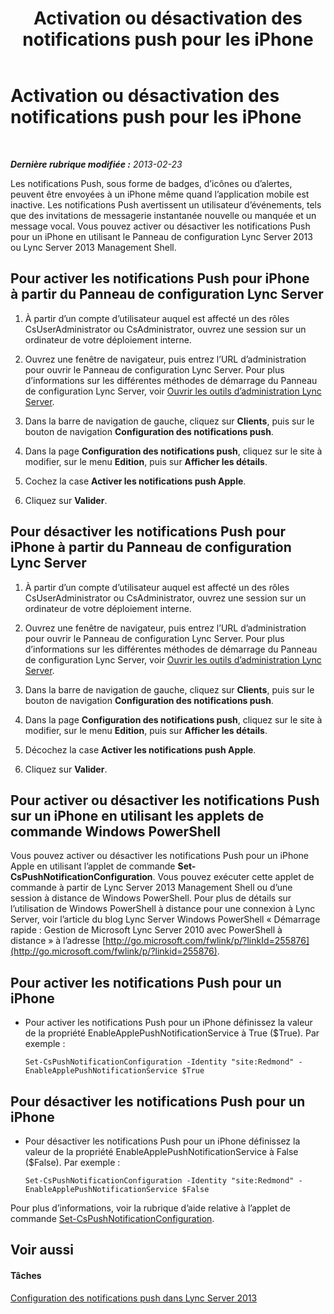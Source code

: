 ﻿---
title: Activation ou désactivation des notifications push pour les iPhone
TOCTitle: Activation ou désactivation des notifications push pour les iPhone
ms:assetid: 8bbf531a-807f-4a8f-814a-94bfed8f97ef
ms:mtpsurl: https://technet.microsoft.com/fr-fr/library/JJ688122(v=OCS.15)
ms:contentKeyID: 49891429
ms.date: 05/20/2016
mtps_version: v=OCS.15
ms.translationtype: HT
---

# Activation ou désactivation des notifications push pour les iPhone

 

_**Dernière rubrique modifiée :** 2013-02-23_

Les notifications Push, sous forme de badges, d’icônes ou d’alertes, peuvent être envoyées à un iPhone même quand l’application mobile est inactive. Les notifications Push avertissent un utilisateur d’événements, tels que des invitations de messagerie instantanée nouvelle ou manquée et un message vocal. Vous pouvez activer ou désactiver les notifications Push pour un iPhone en utilisant le Panneau de configuration Lync Server 2013 ou Lync Server 2013 Management Shell.

## Pour activer les notifications Push pour iPhone à partir du Panneau de configuration Lync Server

1.  À partir d’un compte d’utilisateur auquel est affecté un des rôles CsUserAdministrator ou CsAdministrator, ouvrez une session sur un ordinateur de votre déploiement interne.

2.  Ouvrez une fenêtre de navigateur, puis entrez l’URL d’administration pour ouvrir le Panneau de configuration Lync Server. Pour plus d’informations sur les différentes méthodes de démarrage du Panneau de configuration Lync Server, voir [Ouvrir les outils d’administration Lync Server](lync-server-2013-open-lync-server-administrative-tools.md).

3.  Dans la barre de navigation de gauche, cliquez sur **Clients**, puis sur le bouton de navigation **Configuration des notifications push**.

4.  Dans la page **Configuration des notifications push**, cliquez sur le site à modifier, sur le menu **Edition**, puis sur **Afficher les détails**.

5.  Cochez la case **Activer les notifications push Apple**.

6.  Cliquez sur **Valider**.

## Pour désactiver les notifications Push pour iPhone à partir du Panneau de configuration Lync Server

1.  À partir d’un compte d’utilisateur auquel est affecté un des rôles CsUserAdministrator ou CsAdministrator, ouvrez une session sur un ordinateur de votre déploiement interne.

2.  Ouvrez une fenêtre de navigateur, puis entrez l’URL d’administration pour ouvrir le Panneau de configuration Lync Server. Pour plus d’informations sur les différentes méthodes de démarrage du Panneau de configuration Lync Server, voir [Ouvrir les outils d’administration Lync Server](lync-server-2013-open-lync-server-administrative-tools.md).

3.  Dans la barre de navigation de gauche, cliquez sur **Clients**, puis sur le bouton de navigation **Configuration des notifications push**.

4.  Dans la page **Configuration des notifications push**, cliquez sur le site à modifier, sur le menu **Edition**, puis sur **Afficher les détails**.

5.  Décochez la case **Activer les notifications push Apple**.

6.  Cliquez sur **Valider**.

## Pour activer ou désactiver les notifications Push sur un iPhone en utilisant les applets de commande Windows PowerShell

Vous pouvez activer ou désactiver les notifications Push pour un iPhone Apple en utilisant l’applet de commande **Set-CsPushNotificationConfiguration**. Vous pouvez exécuter cette applet de commande à partir de Lync Server 2013 Management Shell ou d’une session à distance de Windows PowerShell. Pour plus de détails sur l’utilisation de Windows PowerShell à distance pour une connexion à Lync Server, voir l’article du blog Lync Server Windows PowerShell « Démarrage rapide : Gestion de Microsoft Lync Server 2010 avec PowerShell à distance » à l’adresse [http://go.microsoft.com/fwlink/p/?linkId=255876](http://go.microsoft.com/fwlink/p/?linkid=255876).

## Pour activer les notifications Push pour un iPhone

  - Pour activer les notifications Push pour un iPhone définissez la valeur de la propriété EnableApplePushNotificationService à True ($True). Par exemple :
    
        Set-CsPushNotificationConfiguration -Identity "site:Redmond" -EnableApplePushNotificationService $True

## Pour désactiver les notifications Push pour un iPhone

  - Pour désactiver les notifications Push pour un iPhone définissez la valeur de la propriété EnableApplePushNotificationService à False ($False). Par exemple :
    
        Set-CsPushNotificationConfiguration -Identity "site:Redmond" -EnableApplePushNotificationService $False

Pour plus d’informations, voir la rubrique d’aide relative à l’applet de commande [Set-CsPushNotificationConfiguration](set-cspushnotificationconfiguration.md).

## Voir aussi

#### Tâches

[Configuration des notifications push dans Lync Server 2013](lync-server-2013-configuring-for-push-notifications.md)

